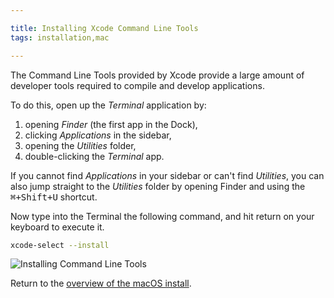 ```yaml
---

title: Installing Xcode Command Line Tools
tags: installation,mac

---
```


The Command Line Tools provided by Xcode provide a large amount of developer
tools required to compile and develop applications.

To do this, open up the _Terminal_ application by:

1. opening _Finder_ (the first app in the Dock),
1. clicking _Applications_ in the sidebar,
1. opening the _Utilities_ folder,
1. double-clicking the _Terminal_ app.

If you cannot find _Applications_ in your sidebar or can't find _Utilities_,
you can also jump straight to the _Utilities_ folder by opening Finder and
using the <kbd>⌘+Shift+U</kbd> shortcut.

Now type into the Terminal the following command, and hit return on your keyboard
to execute it.

```bash
xcode-select --install
```

![Installing Command Line Tools](/images/install-gifs/mac/installing-cmd-line-tools.gif)

Return to the [overview of the macOS install](/articles/installation/mac).
